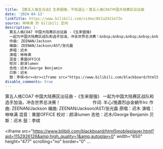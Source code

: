 ```yaml
---
title: 【第五人格生日会】生来倔强，不知退让！第五人格COA7中国大陆赛区出征曲
date: '2024-04-13'
linkTitle: https://www.bilibili.com/video/BV1aZ421e7Ze
source: 咻咻满 的 bilibili 空间
description: |-
  第五人格COA7 中国大陆赛区出征曲 -《生来倔强》
  一起为中国大陆赛区战队和选手加油，冲击世界总决赛！&nbsp;&nbsp;&nbsp;&nbsp;&nbsp;&nbsp;&nbsp;&nbsp;&nbsp;&nbsp;&nbsp;&nbsp;&nbsp;&nbsp;&nbsp;&nbsp;&nbsp;&nbsp;&nbsp;&nbsp;&nbsp;&nbsp;&nbsp;&nbsp;&nbsp;&nbsp; 作词: 半心/施嘉烈@金蜗牛lrc
  作曲: ZEENAN/Jackson
  编曲: ZEENAN/Jackson/AST/张光磊
  原唱：迟木
  演唱：咻咻满
  混音：果屋OFFICE
  校对：颜泽lumen
  吉他：迟木/George Benjamin
  贝斯：迟木
  鼓：李缤<br><br><iframe src="https://www.bilibili.com/blackboard/html5mobileplayer.html?aid=1152926126&amp;high_quality=1&amp;autoplay=0" width="650" height="477" scrolling="no" border="0" ...
disable_comments: true
---
```

第五人格COA7 中国大陆赛区出征曲 -《生来倔强》
一起为中国大陆赛区战队和选手加油，冲击世界总决赛！&nbsp;&nbsp;&nbsp;&nbsp;&nbsp;&nbsp;&nbsp;&nbsp;&nbsp;&nbsp;&nbsp;&nbsp;&nbsp;&nbsp;&nbsp;&nbsp;&nbsp;&nbsp;&nbsp;&nbsp;&nbsp;&nbsp;&nbsp;&nbsp;&nbsp;&nbsp; 作词: 半心/施嘉烈@金蜗牛lrc
作曲: ZEENAN/Jackson
编曲: ZEENAN/Jackson/AST/张光磊
原唱：迟木
演唱：咻咻满
混音：果屋OFFICE
校对：颜泽lumen
吉他：迟木/George Benjamin
贝斯：迟木
鼓：李缤<br><br><iframe src="https://www.bilibili.com/blackboard/html5mobileplayer.html?aid=1152926126&amp;high_quality=1&amp;autoplay=0" width="650" height="477" scrolling="no" border="0" ...
